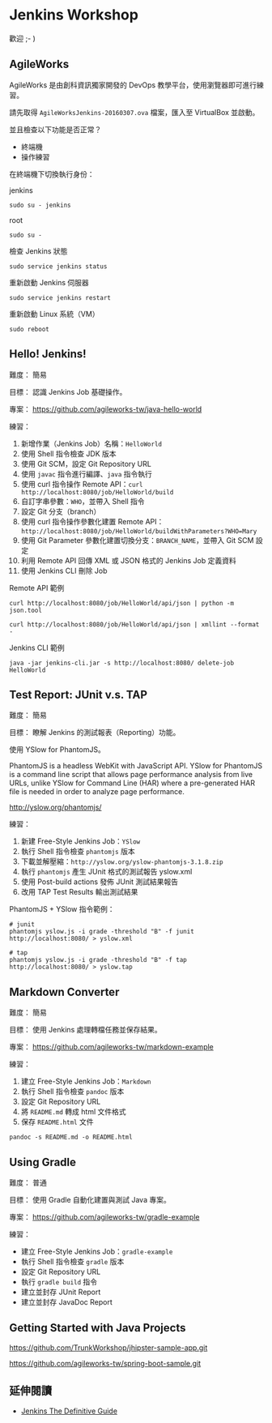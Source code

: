 # Jenkins Workshop

歡迎 ;- )

## AgileWorks

AgileWorks 是由創科資訊獨家開發的 DevOps 教學平台，使用瀏覽器即可進行練習。

請先取得 `AgileWorksJenkins-20160307.ova` 檔案，匯入至 VirtualBox 並啟動。

並且檢查以下功能是否正常？

* 終端機
* 操作練習

在終端機下切換執行身份：

jenkins

```
sudo su - jenkins
```

root

```
sudo su -
```

檢查 Jenkins 狀態

```
sudo service jenkins status
```

重新啟動 Jenkins 伺服器

```
sudo service jenkins restart
```

重新啟動 Linux 系統（VM）

```
sudo reboot
```

## Hello! Jenkins!

難度：
簡易

目標：
認識 Jenkins Job 基礎操作。

專案：
https://github.com/agileworks-tw/java-hello-world

練習：

1. 新增作業（Jenkins Job）名稱：`HelloWorld`
2. 使用 Shell 指令檢查 JDK 版本
3. 使用 Git SCM，設定 Git Repository URL
4. 使用 `javac` 指令進行編譯、`java` 指令執行
5. 使用 curl 指令操作 Remote API：`curl http://localhost:8080/job/HelloWorld/build`
6. 自訂字串參數：`WHO`，並帶入 Shell 指令
7. 設定 Git 分支（branch）
8. 使用 curl 指令操作參數化建置 Remote API：`http://localhost:8080/job/HelloWorld/buildWithParameters?WHO=Mary`
9. 使用 Git Parameter 參數化建置切換分支：`BRANCH_NAME`，並帶入 Git SCM 設定
10. 利用 Remote API 回傳 XML 或 JSON 格式的 Jenkins Job 定義資料
11. 使用 Jenkins CLI 刪除 Job

Remote API 範例

```
curl http://localhost:8080/job/HelloWorld/api/json | python -m json.tool
```

```
curl http://localhost:8080/job/HelloWorld/api/json | xmllint --format -
```

Jenkins CLI 範例

```
java -jar jenkins-cli.jar -s http://localhost:8080/ delete-job HelloWorld
```

## Test Report: JUnit v.s. TAP

難度：
簡易

目標：
瞭解 Jenkins 的測試報表（Reporting）功能。

使用 YSlow for PhantomJS。

PhantomJS is a headless WebKit with JavaScript API. YSlow for PhantomJS is a command line script that allows page performance analysis from live URLs, unlike YSlow for Command Line (HAR) where a pre-generated HAR file is needed in order to analyze page performance.

http://yslow.org/phantomjs/

練習：

1. 新建 Free-Style Jenkins Job：`YSlow`
2. 執行 Shell 指令檢查 `phantomjs` 版本
3. 下載並解壓縮：`http://yslow.org/yslow-phantomjs-3.1.8.zip`
4. 執行 `phantomjs` 產生 JUnit 格式的測試報告 yslow.xml
5. 使用 Post-build actions 發佈 JUnit 測試結果報告
6. 改用 TAP Test Results 輸出測試結果

PhantomJS + YSlow 指令範例：

```
# junit
phantomjs yslow.js -i grade -threshold "B" -f junit http://localhost:8080/ > yslow.xml

# tap
phantomjs yslow.js -i grade -threshold "B" -f tap http://localhost:8080/ > yslow.tap
```

## Markdown Converter

難度：
簡易

目標：
使用 Jenkins 處理轉檔任務並保存結果。

專案：
https://github.com/agileworks-tw/markdown-example

練習：

1. 建立 Free-Style Jenkins Job：`Markdown`
2. 執行 Shell 指令檢查 `pandoc` 版本
3. 設定 Git Repository URL
4. 將 `README.md` 轉成 html 文件格式
5. 保存 `README.html` 文件

```
pandoc -s README.md -o README.html
```

## Using Gradle

難度：
普通

目標：
使用 Gradle 自動化建置與測試 Java 專案。

專案：
https://github.com/agileworks-tw/gradle-example

練習：

* 建立 Free-Style Jenkins Job：`gradle-example`
* 執行 Shell 指令檢查 `gradle` 版本
* 設定 Git Repository URL
* 執行 `gradle build` 指令
* 建立並封存 JUnit Report
* 建立並封存 JavaDoc Report

## Getting Started with Java Projects

https://github.com/TrunkWorkshop/jhipster-sample-app.git

https://github.com/agileworks-tw/spring-boot-sample.git




## 延伸閱讀

* [Jenkins The Definitive Guide](http://www.bogotobogo.com/DevOps/Jenkins/images/Intro_install/jenkins-the-definitive-guide.pdf)

